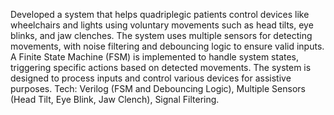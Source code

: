 Developed a system
that helps quadriplegic patients control devices like wheelchairs and lights using voluntary movements such as head tilts, eye
blinks, and jaw clenches. The system uses multiple sensors for detecting movements, with noise filtering and debouncing logic
to ensure valid inputs. A Finite State Machine (FSM) is implemented to handle system states, triggering specific actions based
on detected movements. The system is designed to process inputs and control various devices for assistive purposes. Tech:
Verilog (FSM and Debouncing Logic), Multiple Sensors (Head Tilt, Eye Blink, Jaw Clench), Signal Filtering.
